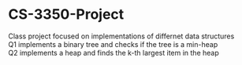 # CS-3350-Project
Class project focused on implementations of differnet data structures  
Q1 implements a binary tree and checks if the tree is a min-heap  
Q2 implements a heap and finds the k-th largest item in the heap
